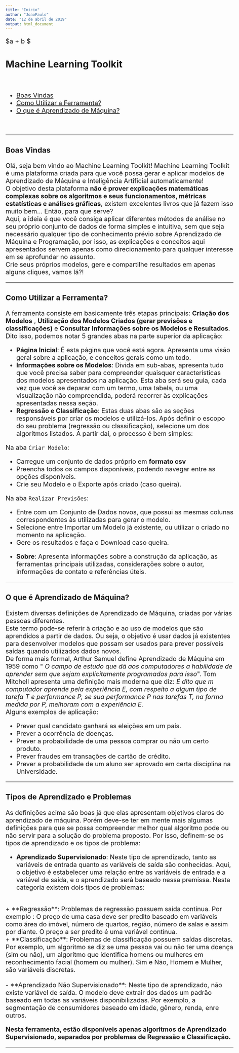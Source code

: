 ```yaml
---
title: "Inicio"
author: "JoaoPaulo"
date: "12 de abril de 2019"
output: html_document
---
```


<style type="text/css">

body, td {
   font-size: 20px;
}
code.r{
  font-size: 14px;
}
pre {
  font-size: 14px
}
</style>


$a + b $

## **Machine Learning Toolkit**
<br>

- [Boas Vindas](#boasvindas)
- [Como Utilizar a Ferramenta?](#utilizar)
- [O que é Aprendizado de Máquina?](#ml)

<br>

<hr>


### <a id="boasvindas"></a>**Boas Vindas**

Olá, seja bem vindo ao Machine Learning Toolkit!
Machine Learning Toolkit é uma plataforma criada para que você possa gerar e aplicar modelos de Aprendizado de Máquina e Inteligência Artificial automaticamente! <br>
  O objetivo desta plataforma **não é prover explicações matemáticas complexas sobre os algoritmos e seus funcionamentos, métricas estatísticas e análises gráficas**, existem excelentes livros que já fazem isso muito bem... Então, para que serve? <br>
  Aqui, a ideia é que você consiga aplicar diferentes métodos de análise no seu próprio conjunto de dados de forma simples e intuitiva, sem que seja necessário qualquer tipo de conhecimento prévio sobre Aprendizado de Máquina e Programação, por isso, as explicações e conceitos aqui apresentados servem apenas como direcionamento para qualquer interesse em se aprofundar no assunto. <br>
  Crie seus próprios modelos, gere e compartilhe resultados em apenas alguns cliques, vamos lá?! <br>

<hr>

### <a id="utilizar"></a>**Como Utilizar a Ferramenta?**

A ferramenta consiste em basicamente três etapas principais: **Criação dos Modelos** , **Utilização dos Modelos Criados (gerar previsões e classificações)** e **Consultar Informações sobre os Modelos e Resultados**. <br>
Dito isso, podemos notar 5 grandes abas na parte superior da aplicação: <br>

- **Página Inicial**: É esta página que você está agora. Apresenta uma visão geral sobre a aplicação, e conceitos gerais como um todo. <br>
- **Informações sobre os Modelos**: Divida em sub-abas, apresenta tudo que você precisa saber para compreender quaisquer características dos modelos apresentados na aplicação. Esta aba será seu guia, cada vez que você se deparar com um termo, uma tabela, ou uma visualização não compreendida, poderá recorrer às explicações apresentadas nessa seção. <br>
- **Regressão e Classificação**: Estas duas abas são as seções responsáveis por criar os modelos e utilizá-los. Após definir o escopo do seu problema (regressão ou classificação), selecione um dos algoritmos listados. A partir daí, o processo é bem simples: <br>

Na aba `Criar Modelo`: <br>
+ Carregue um conjunto de dados próprio em **formato csv** <br>
+ Preencha todos os campos disponíveis, podendo navegar entre as opções disponíveis. <br>
+ Crie seu Modelo e o Exporte após criado (caso queira). <br>

Na aba `Realizar Previsões`: <br>
+ Entre com um Conjunto de Dados novos, que possui as mesmas colunas correspondentes às utilizadas para gerar o modelo. <br>
+ Selecione entre Importar um Modelo já existente, ou utilizar o criado no momento na aplicação. <br>
+ Gere os resultados e faça o Download caso queira. <br>
  
- **Sobre**: Apresenta informações sobre a construção da aplicação, as ferramentas principais utilizadas, considerações sobre o autor, informações de contato e referências úteis. <br>
  
<hr>
  
### <a id="ml"></a>**O que é Aprendizado de Máquina?**

Existem diversas definições de Aprendizado de Máquina, criadas por várias pessoas diferentes. <br>
Este termo pode-se referir à criação e ao uso de modelos que são aprendidos a partir de dados. Ou seja, o objetivo é usar dados já existentes para desenvolver modelos que possam ser usados para prever possíveis saídas quando utilizados dados novos. <br>
De forma mais formal, Arthur Samuel define Aprendizado de Máquina em 1959 como " *O campo de estudo que dá aos computadores a habilidade de aprender sem que sejam explicitamente programados para isso*". Tom Mitchell apresenta uma definição mais moderna que diz: *É dito que m computador aprende pela experiência E, com respeito a algum tipo de tarefa T e performance P, se sua performance P nas tarefas T, na forma medida por P, melhoram com a experiência E.* <br>
Alguns exemplos de aplicação: <br>

- Prever qual candidato ganhará as eleições em um país. <br>
- Prever a ocorrência de doenças. <br>
- Prever a probabilidade de uma pessoa comprar ou não um certo produto. <br>
- Prever fraudes em transações de cartão de crédito. <br>
- Prever a probabilidade de um aluno ser aprovado em certa disciplina na Universidade. <br>

<hr>


### **Tipos de Aprendizado e Problemas**

As definições acima são boas já que elas apresentam objetivos claros do aprendizado de máquina. Porém deve-se ter em mente mais algumas definições para que se possa compreender melhor qual algoritmo pode ou não servir para a solução do problema proposto. Por isso, definem-se os tipos de aprendizado e os tipos de problema: <br>

- **Aprendizado Supervisionado**: Neste tipo de aprendizado, tanto as variáveis de entrada quanto as variáveis de saída são conhecidas. Aqui, o objetivo é estabelecer uma relação entre as variáveis de entrada e a variável de saída, e o aprendizado será baseado nessa premissa. Nesta categoria existem dois tipos de problemas: <br>
<br>
  + **Regressão**: Problemas de regressão possuem saída contínua. Por exemplo : O preço de uma casa deve ser predito baseado em variáveis como área do imóvel, número de quartos, região, número de salas e assim por diante. O preço a ser predito é uma variável contínua. <br>
  + **Classificação**: Problemas de classificação possuem saídas discretas. Por exemplo, um algoritmo se diz se uma pessoa vai ou não ter uma doença (sim ou não), um algoritmo que identifica homens ou mulheres em reconhecimento facial (homem ou mulher). Sim e Não, Homem e Mulher, são variáveis discretas.<br>
  <br>
- **Aprendizado Não Supervisionado**: Neste tipo de aprendizado, não existe variável de saída. O modelo deve extrair dos dados um padrão baseado em todas as variáveis disponibilizadas. Por exemplo, a segmentação de consumidores baseado em idade, gênero, renda, enre outros. <br>

**Nesta ferramenta, estão disponíveis apenas algoritmos de Aprendizado Supervisionado, separados por problemas de Regressão e Classificação.**

<hr>


